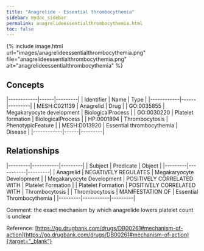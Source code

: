 ```yaml
---
title: "Anagrelide - Essential thrombocythemia"
sidebar: mydoc_sidebar
permalink: anagrelideessentialthrombocythemia.html
toc: false 
---
```


{% include image.html url="images/anagrelideessentialthrombocythemia.png" file="anagrelideessentialthrombocythemia.png" alt="anagrelideessentialthrombocythemia" %}

## Concepts

|------------|------|---------|
| Identifier | Name | Type    |
|------------|------|---------|
| MESH:C021139 | Anagrelid | Drug |
| GO:0035855 | Megakaryocyte development | BiologicalProcess |
| GO:0030220 | Platelet formation | BiologicalProcess |
| HP:0001894 | Thrombocytosis | PhenotypicFeature |
| MESH:D013920 | Essential thrombocythemia | Disease |
|------------|------|---------|

## Relationships

|---------|-----------|---------|
| Subject | Predicate | Object  |
|---------|-----------|---------|
| Anagrelid | NEGATIVELY REGULATES | Megakaryocyte Development |
| Megakaryocyte Development | POSITIVELY CORRELATED WITH | Platelet Formation |
| Platelet Formation | POSITIVELY CORRELATED WITH | Thrombocytosis |
| Thrombocytosis | MANIFESTATION OF | Essential Thrombocythemia |
|---------|-----------|---------|

Comment: the exact mechanism by which anagrelide lowers platelet count is unclear

Reference: [https://go.drugbank.com/drugs/DB00261#mechanism-of-action](https://go.drugbank.com/drugs/DB00261#mechanism-of-action){:target="_blank"}